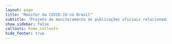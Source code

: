 ```yaml
---
layout: page
title: "Monitor da COVID-19 no Brasil"
subtitle: "Projeto de monitoramento de publicações oficiais relacionadas a COVID-19 no Brasil"
show_sidebar: false
callouts: home_callouts
hide_footer: true
---
```

